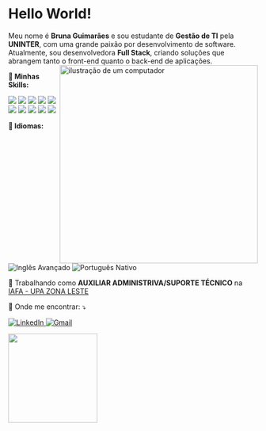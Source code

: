 

<p align="left"> 
<h1><strong>Hello World!</strong></h1>
</p>
<p>
Meu nome é <strong>Bruna Guimarães</strong> e sou estudante de <strong>Gestão de TI</strong> pela <strong>UNINTER</strong>, com uma grande paixão por desenvolvimento de software. Atualmente, sou desenvolvedora <strong>Full Stack</strong>, criando soluções que abrangem tanto o front-end quanto o back-end de aplicações.
  <img src="https://raw.githubusercontent.com/MicaelliMedeiros/micaellimedeiros/master/image/computer-illustration.png" alt="ilustração de um computador" min-width="400px" max-width="400px" width="400px" align="right">
<p align="left">
 <strong>🦄 Minhas Skills:</strong>  
</p>
<p align="left"> 
<img src="https://img.shields.io/badge/HTML5-E34F26?style=for-the-badge&logo=html5&logoColor=white"/>
  <img src="https://img.shields.io/badge/CSS-239120?&style=for-the-badge&logo=css3&logoColor=white"/>
  <img src="https://img.shields.io/badge/JavaScript-323330?style=for-the-badge&logo=javascript&logoColor=F7DF1E"/>
   <img src="https://img.shields.io/badge/Bootstrap-563D7C?style=for-the-badge&logo=bootstrap&logoColor=white"/>
  <img src="https://img.shields.io/badge/Python-14354C?style=for-the-badge&logo=python&logoColor=white"/>
  <img src="https://img.shields.io/badge/PHP-777BB4?style=for-the-badge&logo=php&logoColor=white"/>
  <img src="https://img.shields.io/badge/Laravel-FF2D20?style=for-the-badge&logo=laravel&logoColor=white"/>
  <img src="https://img.shields.io/badge/Java-ED8B00?style=for-the-badge&logo=java&logoColor=white"/>
  <img src="https://img.shields.io/badge/Microsoft_Office-D83B01?style=for-the-badge&logo=microsoft-office&logoColor=white"/>
  <img src="https://img.shields.io/badge/MySQL-00000F?style=for-the-badge&logo=mysql&logoColor=white"/>
</p>

<p align="left">
 <strong>💬 Idiomas:</strong>  
</p>
<p>
  <img src="https://img.shields.io/badge/Ingl%C3%AAs-Avan%C3%A7ado-0077B5?style=flat-square&logo=english" alt="Inglês Avançado"/>
<img src="https://img.shields.io/badge/Portugu%C3%AAs-Nativo-00A859?style=flat-square&logo=language" alt="Português Nativo"/>

</p>

<p align="left">
  💼 Trabalhando como <strong>AUXILIAR ADMINISTRIVA/SUPORTE TÉCNICO</strong> na <a href="https://iafa.org.br/">IAFA - UPA ZONA LESTE</a>
</p>

<p align="left">
  💌 Onde me encontrar: ⤵️
</p>
<p align="left">
  <a href="https://www.linkedin.com/in/bruna-guimar%C3%A3es-8b19a0310?utm_source=share&utm_campaign=share_via&utm_content=profile&utm_medium=ios_app" title="LinkedIn">
    <img src="https://img.shields.io/badge/-Linkedin-0e76a8?style=flat-square&logo=Linkedin&logoColor=white" alt="LinkedIn"/>
  </a>
  <a href="mailto:bruna992gabriele@gmail.com" title="Gmail">
    <img src="https://img.shields.io/badge/-Gmail-FF0000?style=flat-square&labelColor=FF0000&logo=gmail&logoColor=white" alt="Gmail"/>
  </a>
</p>
<p></p>
<p></p>
<div>
<a href="https://github.com/bruna-gguimaraes">
<img loading="lazy" height="180em" src="https://github-readme-stats.vercel.app/api/top-langs/?username=bruna-gguimaraes&layout=compact&langs_count=7&theme=dracula"/>
</div>
